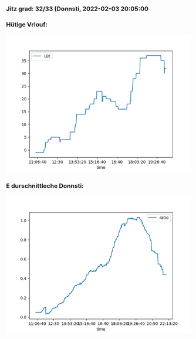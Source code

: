### Jitz grad: 32/33 (Donnsti, 2022-02-03 20:05:00

### Hütige Vrlouf:
![Graph](Today.png)

### E durschnittleche Donnsti:
![Graph](Donnsti.png)